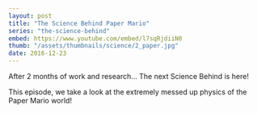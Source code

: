 ```yaml
---
layout: post
title: "The Science Behind Paper Mario"
series: "the-science-behind"
embed: https://www.youtube.com/embed/l7sqRjdiiN0
thumb: "/assets/thumbnails/science/2_paper.jpg"
date: 2016-12-23
---
```


After 2 months of work and research... The next Science Behind is here!

This episode, we take a look at the extremely messed up physics of the Paper Mario world!